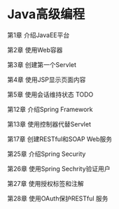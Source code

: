 # Java高级编程 #

第1章 介绍JavaEE平台

第2章 使用Web容器

第3章 创建第一个Servlet

第4章 使用JSP显示页面内容

第5章 使用会话维持状态 TODO

第12章 介绍Spring Framework

第13章 使用控制器代替Servlet



第17章 创建RESTful和SOAP Web服务

第25章 介绍Spring Security

第26章 使用Spring Sechrity验证用户

第27章 使用授权标签和注解

第28章 使用OAuth保护RESTful 服务